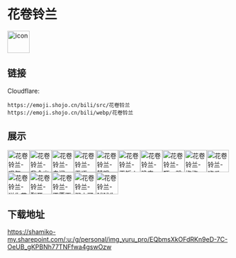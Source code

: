 # 花卷铃兰
<img src="https://emoji.shojo.cn/bili/src/花卷铃兰/icon.png" width="50" height="50" alt="icon">

## 链接
Cloudflare:
```
https://emoji.shojo.cn/bili/src/花卷铃兰
https://emoji.shojo.cn/bili/webp/花卷铃兰
```
## 展示
<img src="https://emoji.shojo.cn/bili/src/花卷铃兰/花卷铃兰-叹气.png" width="50" height="50" alt="花卷铃兰-叹气"><img src="https://emoji.shojo.cn/bili/src/花卷铃兰/花卷铃兰-我会出手.png" width="50" height="50" alt="花卷铃兰-我会出手"><img src="https://emoji.shojo.cn/bili/src/花卷铃兰/花卷铃兰-自闭.png" width="50" height="50" alt="花卷铃兰-自闭"><img src="https://emoji.shojo.cn/bili/src/花卷铃兰/花卷铃兰-无语.png" width="50" height="50" alt="花卷铃兰-无语"><img src="https://emoji.shojo.cn/bili/src/花卷铃兰/花卷铃兰-赞哦.png" width="50" height="50" alt="花卷铃兰-赞哦"><img src="https://emoji.shojo.cn/bili/src/花卷铃兰/花卷铃兰-干饭人.png" width="50" height="50" alt="花卷铃兰-干饭人"><img src="https://emoji.shojo.cn/bili/src/花卷铃兰/花卷铃兰-晚安.png" width="50" height="50" alt="花卷铃兰-晚安"><img src="https://emoji.shojo.cn/bili/src/花卷铃兰/花卷铃兰-吓一跳.png" width="50" height="50" alt="花卷铃兰-吓一跳"><img src="https://emoji.shojo.cn/bili/src/花卷铃兰/花卷铃兰-抱抱.png" width="50" height="50" alt="花卷铃兰-抱抱"><img src="https://emoji.shojo.cn/bili/src/花卷铃兰/花卷铃兰-吃瓜.png" width="50" height="50" alt="花卷铃兰-吃瓜"><img src="https://emoji.shojo.cn/bili/src/花卷铃兰/花卷铃兰-送你花花.png" width="50" height="50" alt="花卷铃兰-送你花花"><img src="https://emoji.shojo.cn/bili/src/花卷铃兰/花卷铃兰-裂开.png" width="50" height="50" alt="花卷铃兰-裂开"><img src="https://emoji.shojo.cn/bili/src/花卷铃兰/花卷铃兰-不愿面对.png" width="50" height="50" alt="花卷铃兰-不愿面对"><img src="https://emoji.shojo.cn/bili/src/花卷铃兰/花卷铃兰-弱小可怜.png" width="50" height="50" alt="花卷铃兰-弱小可怜"><img src="https://emoji.shojo.cn/bili/src/花卷铃兰/花卷铃兰-球球你.png" width="50" height="50" alt="花卷铃兰-球球你">

## 下载地址

https://shamiko-my.sharepoint.com/:u:/g/personal/img_yuru_pro/EQbmsXkOFdRKn9eD-7C-OeUB_gKPBNh77TNFfwa4gswOzw